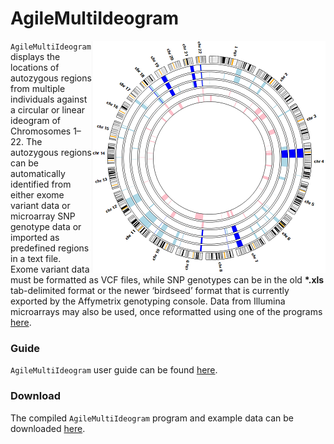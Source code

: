 # AgileMultiIdeogram

<img align="right" src="index.PNG" alt="image" />

````AgileMultiIdeogram```` displays the locations of autozygous regions from multiple individuals against a circular or linear ideogram of Chromosomes 1–22. The autozygous regions can be automatically identified from either exome variant data or microarray SNP genotype data or imported as predefined regions in a text file.  
Exome variant data must be formatted as VCF files, while SNP genotypes can be in the old __*.xls__ tab-delimited format or the newer ‘birdseed’ format that is currently exported by the Affymetrix genotyping console. Data from Illumina microarrays may also be used, once reformatted using one of the programs <a href="http://www.dna-leeds.co.uk/illumina2affy/">here</a>.


### Guide

```AgileMultiIdeogram``` user guide can be found [here](guide/README.md).

### Download

The compiled ```AgileMultiIdeogram``` program and example data can be downloaded [here](download/).




